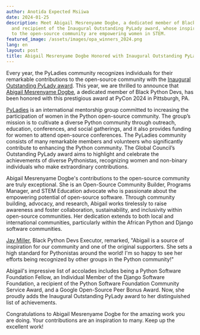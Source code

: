 ```yaml
---
author: Anotida Expected Msiiwa
date: 2024-01-25
description: Meet Abigail Mesrenyame Dogbe, a dedicated member of Black Python Devs
  and recipient of the Inaugural Outstanding PyLady award, whose inspiring contributions
  to the open-source community are empowering women in STEM.
featured_image: /assets/images/opa_winners_2024.png
lang: en
layout: post
title: Abigail Mesrenyame Dogbe Honored with Inaugural Outstanding PyLady Award
---
```


Every year, the PyLadies community recognizes individuals for their remarkable contributions to the open-source community with the [Inaugural Outstanding PyLady award](https://kit.pyladies.com/en/latest/global/award.html). This year, we are thrilled to announce that [Abigail Mesrenyame Dogbe](https://mesrenyamedogbe.hashnode.dev), a dedicated member of Black Python Devs, has been honored with this prestigious award at PyCon 2024 in Pittsburgh, PA.

[PyLadies](https://pyladies.com/) is an international mentorship group committed to increasing the participation of women in the Python open-source community. The group’s mission is to cultivate a diverse Python community through outreach, education, conferences, and social gatherings, and it also provides funding for women to attend open-source conferences. The PyLadies community consists of many remarkable members and volunteers who significantly contribute to enhancing the Python community. The Global Council’s Outstanding PyLady award aims to highlight and celebrate the achievements of diverse Pythonistas, recognizing women and non-binary individuals who make extraordinary contributions.

Abigail Mesrenyame Dogbe's contributions to the open-source community are truly exceptional. She is an Open-Source Community Builder, Programs Manager, and STEM Education advocate who is passionate about the empowering potential of open-source software. Through community building, advocacy, and research, Abigail works tirelessly to raise awareness and foster collaboration, sustainability, and inclusivity within open-source communities. Her dedication extends to both local and international communities, particularly within the African Python and Django software communities.

[Jay Miller](https://kjaymiller.com/), Black Python Devs Executor, remarked, "Abigail is a source of inspiration for our community and one of the original supporters. She sets a high standard for Pythonistas around the world! I'm so happy to see her efforts being recognized by other groups in the Python community!"

Abigail's impressive list of accolades includes being a Python Software Foundation Fellow, an Individual Member of the Django Software Foundation, a recipient of the Python Software Foundation Community Service Award, and a Google Open-Source Peer Bonus Award. Now, she proudly adds the Inaugural Outstanding PyLady award to her distinguished list of achievements.

Congratulations to Abigail Mesrenyame Dogbe for the amazing work you are doing. Your contributions are an inspiration to many. Keep up the excellent work!

